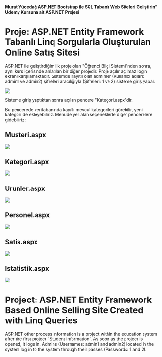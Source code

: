 #### Murat Yücedağ ASP.NET Bootstrap ile SQL Tabanlı Web Siteleri Geliştirin" Udemy Kursuna ait ASP.NET Projesi

# Proje: ASP.NET Entity Framework Tabanlı Linq Sorgularla Oluşturulan Online Satış Sitesi

ASP.NET ile geliştirdiğim ilk proje olan "Öğrenci Bilgi Sistemi"nden sonra, aynı kurs içerisinde anlatılan bir diğer projedir. Proje açılır açılmaz login ekranı karşılamaktadır. Sistemde kayıtlı olan adminler (Kullanıcı adları: admin1 ve admin2) şifreleri aracılığıyla (Şifreleri: 1 ve 2) sisteme giriş yapar.

<img src="https://i.hizliresim.com/3ay8k3h.png"></img>

Sisteme giriş yaptıktan sonra açılan pencere "Kategori.aspx"dir.

Bu pencerede veritabanında kayıtlı mevcut kategorileri görebilir, yeni kategori de ekleyebiliriz. Menüde yer alan seçeneklerle diğer pencerelere gidebiliriz:

## Musteri.aspx
<img src="https://i.hizliresim.com/87k0vah.png"></img>

## Kategori.aspx
<img src="https://i.hizliresim.com/l5wct71.png"></img>

## Urunler.aspx
<img src="https://i.hizliresim.com/ao0vpnb.png"></img>

## Personel.aspx
<img src="https://i.hizliresim.com/1nwea60.png"></img>

## Satis.aspx
<img src="https://i.hizliresim.com/pjzjsei.png"></img>

## Istatistik.aspx
<img src="https://i.hizliresim.com/l580qdh.png"></img>

# Project: ASP.NET Entity Framework Based Online Selling Site Created with Linq Queries

ASP.NET other process information is a project within the education system after the first project "Student Information". As soon as the project is opened, it logs in. Admins (Usernames: admin1 and admin2) located in the system log in to the system through their passes (Passwords: 1 and 2).
